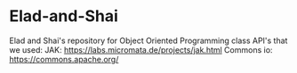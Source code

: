 # Elad-and-Shai
Elad and Shai's repository for Object Oriented Programming class
API's that we used:
JAK: https://labs.micromata.de/projects/jak.html
Commons io: https://commons.apache.org/
